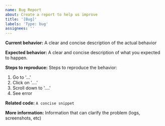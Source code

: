 ```yaml
---
name: Bug Report
about: Create a report to help us improve
title: '[Bug]'
labels: 'Type: bug'
assignees: ''
---
```


**Current behavior:**
A clear and concise description of the actual behavior

**Expected behavior:**
A clear and concise description of what you expected to happen.

**Steps to reproduce:**
Steps to reproduce the behavior:
1. Go to '...'
2. Click on '....'
3. Scroll down to '....'
4. See error

**Related code:**
`A concise snippet`

**More information:**
Information that can clarify the problem (logs, screenshots, etc)
